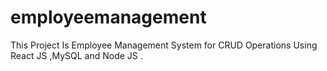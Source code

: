 # employeemanagement
This Project Is Employee Management System for CRUD Operations Using React JS ,MySQL and Node JS .
